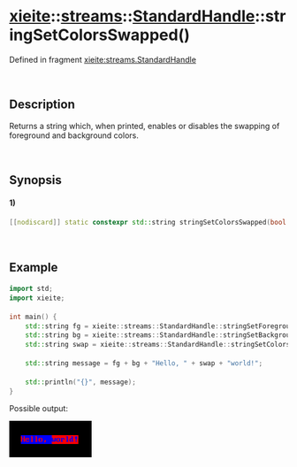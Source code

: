 # [xieite](../../../../../xieite.md)\:\:[streams](../../../../../streams.md)\:\:[StandardHandle](../../../standard_handle.md)\:\:stringSetColorsSwapped\(\)
Defined in fragment [xieite:streams.StandardHandle](../../../../../../src/streams/standard_handle.cpp)

&nbsp;

## Description
Returns a string which, when printed, enables or disables the swapping of foreground and background colors.

&nbsp;

## Synopsis
#### 1)
```cpp
[[nodiscard]] static constexpr std::string stringSetColorsSwapped(bool value) noexcept;
```

&nbsp;

## Example
```cpp
import std;
import xieite;

int main() {
    std::string fg = xieite::streams::StandardHandle::stringSetForegroundColor(xieite::streams::Color<3>(255, 0, 0));
    std::string bg = xieite::streams::StandardHandle::stringSetBackgroundColor(xieite::streams::Color<3>(0, 0, 255));
    std::string swap = xieite::streams::StandardHandle::stringSetColorsSwapped(true);

    std::string message = fg + bg + "Hello, " + swap + "world!";

    std::println("{}", message);
}
```
Possible output:

![image](./set_colors_swapped.png)
